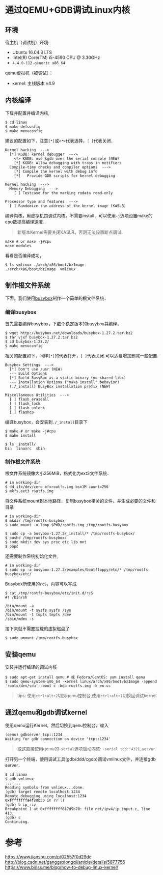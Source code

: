 # 通过QEMU+GDB调试Linux内核

## 环境

宿主机（调试机）环境:

* Ubuntu 16.04.3 LTS
* Intel(R) Core(TM) i5-4590 CPU @ 3.30GHz
* `4.4.0-112-generic x86_64`

qemu虚拟机（被调试）：

* kernel: 主线版本 v4.9

## 内核编译

下载并配置并编译内核,

```shell
$ cd linux
$ make defconfig
$ make menuconfig
```

建议的配置如下，注意`[*]`或`<*>`代表选择，`[ ]`代表关闭．

```shell
Kernel hacking  --->
  [*] KGDB: kernel debugger  --->
    <*> KGDB: use kgdb over the serial console (NEW)
    [*] KGDB: Allow debugging with traps in notifiers
  Compile-time checks and compiler options  --->
    [*] Compile the kernel with debug info
    [*]   Provide GDB scripts for kernel debugging

Kernel hacking  --->
  Memory Debugging  --->
    [ ] Testcase for the marking rodata read-only

Processor type and features  --->
  [ ] Randomize the address of the kernel image (KASLR)
```

编译内核，用虚拟机跑调试内核，不需要install．可以使用`-j`选项设置make的cpu数提高编译速度．

> 新版本Kernel需要关闭KASLR，否则无法设置断点调试.

```shell
make # or make -j#cpu
make modules
```

看看是否编译成功，

```
$ ls vmlinux ./arch/x86/boot/bzImage
./arch/x86/boot/bzImage  vmlinux
```

## 制作根文件系统

下面，我们使用[busybox](https://www.busybox.net/)制作一个简单的根文件系统．

### 编译busybox

首先需要编译busybox，下载个稳定版本的busybox并编译，

```shell
$ wget http://busybox.net/downloads/busybox-1.27.2.tar.bz2
$ tar vjxf busybox-1.27.2.tar.bz2
$ cd busybox-1.27.2/
$ make menuconfig
```

相关的配置如下，同样`[*]`的代表打开，`[ ]`代表关闭.可以适当增加删减一些配置.

```shell
Busybox Settings  --->
  [*] Don't use /usr (NEW)
  --- Build Options
  [*] Build BusyBox as a static binary (no shared libs)
  --- Installation Options ("make install" behavior)
  (./_install) BusyBox installation prefix (NEW)

Miscellaneous Utilities  --->
  [ ] flash_eraseall
  [ ] flash_lock
  [ ] flash_unlock
  [ ] flashcp
```

编译busybox，会安装到`./_install`目录下

```shell
$ make # or make -j#cpu
$ make install

$ ls _install/
bin  linuxrc  sbin
```

### 制作根文件系统

根文件系统镜像大小256MiB，格式化为ext3文件系统．

```shell
# in working-dir
$ dd if=/dev/zero of=rootfs.img bs=1M count=256
$ mkfs.ext3 rootfs.img
```

将文件系统mount到本地路径，复制busybox相关的文件，并生成必要的文件和目录

```
# in working-dir
$ mkdir /tmp/rootfs-busybox
$ sudo mount -o loop $PWD/rootfs.img /tmp/rootfs-busybox

$ sudo cp -a busybox-1.27.2/_install/* /tmp/rootfs-busybox/
$ pushd /tmp/rootfs-busybox/
$ sudo mkdir dev sys proc etc lib mnt
$ popd
```

还需要制作系统初始化文件,

```shell
# in working-dir
$ sudo cp -a busybox-1.27.2/examples/bootfloppy/etc/* /tmp/rootfs-busybox/etc/
```

Busybox所使用的`rcS`，内容可以写成

```shell
$ cat /tmp/rootfs-busybox/etc/init.d/rcS
#! /bin/sh

/bin/mount -a
/bin/mount -t sysfs sysfs /sys
/bin/mount -t tmpfs tmpfs /dev
/sbin/mdev -s
```

接下来就不需要挂载的虚拟磁盘了

```
$ sudo umount /tmp/rootfs-busybox
```

## 安装qemu

安装并运行编译的调试内核

```shell
$ sudo apt-get install qemu # 或 Fedora/CentOS: yum install qemu
$ sudo qemu-system-x86_64 -kernel linux/arch/x86/boot/bzImage -append 'root=/dev/sda' -boot c -hda rootfs.img -k en-us
```

> tips: 使用`ctrl+alt+2`切换qemu控制台,使用`ctrl+alt+1`切换回调试kernel


## 通过qemu和gdb调试kernel

使用qemu运行Kernel，然后切换到qenu控制台，输入

```shell
(qemu) gdbserver tcp::1234
Waiting for gdb connection on device 'tcp::1234'
```

> 或这直接使用qemu的`-serial`选项启动内核: `-serial tcp::4321,server`.

打开另一个终端，使用调试工具(gdb/ddd/cgdb)调试vmlinux文件，并连接gdb server．

```shell
$ cd linux
$ gdb vmlinux
... ...
Reading symbols from vmlinux...done.
(gdb) target remote localhost:1234
Remote debugging using localhost:1234
0xffffffffa4f88b50 in ?? ()
(gdb) b ip_rcv
Breakpoint 1 at 0xffffffff817d9b70: file net/ipv4/ip_input.c, line 413.
(gdb) c
Continuing.
```

# 参考

https://www.jianshu.com/p/02557f0d29dc
http://blog.csdn.net/ganggexiongqi/article/details/5877756
https://www.binss.me/blog/how-to-debug-linux-kernel/
